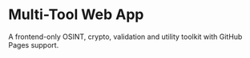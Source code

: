 # Multi-Tool Web App
A frontend-only OSINT, crypto, validation and utility toolkit with GitHub Pages support.